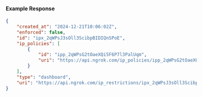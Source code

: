 <!-- Code generated for API Clients. DO NOT EDIT. -->

#### Example Response

```json
{
	"created_at": "2024-12-21T10:06:02Z",
	"enforced": false,
	"id": "ipx_2qWPsJ3sOll3ScibpBIDIQnSPoE",
	"ip_policies": [
		{
			"id": "ipp_2qWPsG2tOaeXQi5F6P7l3PalUqm",
			"uri": "https://api.ngrok.com/ip_policies/ipp_2qWPsG2tOaeXQi5F6P7l3PalUqm"
		}
	],
	"type": "dashboard",
	"uri": "https://api.ngrok.com/ip_restrictions/ipx_2qWPsJ3sOll3ScibpBIDIQnSPoE"
}
```
